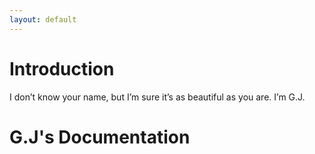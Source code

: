 ```yaml
---
layout: default
---
```


# Introduction

I don’t know your name, but I’m sure it’s as beautiful as you are. I’m G.J.

# G.J's Documentation

